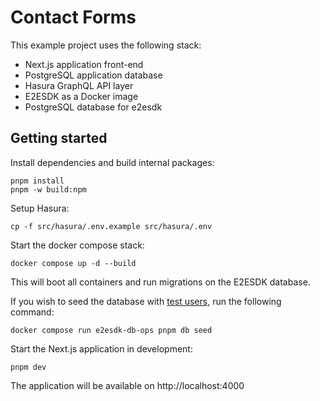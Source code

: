 # Contact Forms

This example project uses the following stack:

- Next.js application front-end
- PostgreSQL application database
- Hasura GraphQL API layer
- E2ESDK as a Docker image
- PostgreSQL database for e2esdk

## Getting started

Install dependencies and build internal packages:

```shell
pnpm install
pnpm -w build:npm
```

Setup Hasura:

```shell
cp -f src/hasura/.env.example src/hasura/.env
```

Start the docker compose stack:

```shell
docker compose up -d --build
```

This will boot all containers and run migrations on the E2ESDK database.

If you wish to seed the database with
[test users](../../../packages/server/src/database/seeds/identities.ts),
run the following command:

```shell
docker compose run e2esdk-db-ops pnpm db seed
```

Start the Next.js application in development:

```
pnpm dev
```

The application will be available on http://localhost:4000
